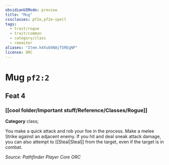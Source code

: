 ```yaml
---
obsidianUIMode: preview
title: "Mug"
cssclasses: pf2e,pf2e-spell
tags:
  - trait/rogue
  - trait/common
  - category/class
  - remaster
aliases: "Item.k4XuO4NAjT5REgNP"
license: ORC
---
```

# Mug `pf2:2`
## Feat 4
### [[cool folder/Important stuff/Reference/Classes/Rogue]]

**Category** class; 




You make a quick attack and rob your foe in the process. Make a melee Strike against an adjacent enemy. If you hit and deal sneak attack damage, you can also attempt to [[Steal|Steal]] from the target, even if the target is in combat.

*Source: Pathfinder Player Core*
*ORC*